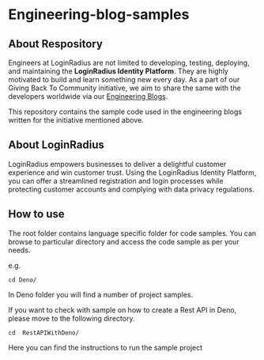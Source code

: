 # Engineering-blog-samples

## About Respository ##

Engineers at LoginRadius are not limited to developing, testing, deploying, and maintaining the **LoginRadius Identity Platform**. They are highly motivated to build and learn something new every day. As a part of our Giving Back To Community initiative, we aim to share the same with the developers worldwide via our [Engineering Blogs](https://www.loginradius.com/engineering/blog).

This repository contains the sample code used in the engineering blogs written for the initiative mentioned above.



## About LoginRadius ##

LoginRadius empowers businesses to deliver a delightful customer experience and win customer trust.  Using the LoginRadius Identity Platform, you can offer a streamlined registration and login processes while protecting customer accounts and complying with data privacy regulations.

## How to use ##

The root folder contains language specific folder for code samples. You can browse to particular directory and access the code sample as per your needs.

e.g.

```
cd Deno/

```

In Deno folder you will find a number of project samples.

If you want to check with sample on how to create a Rest API in Deno, please move to the following directory. 

```
cd  RestAPIWithDeno/

```

Here you can find the instructions to run the sample project



